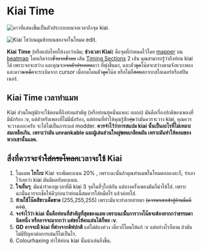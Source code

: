 Kiai Time
====================

![ดาวที่แสดงขึ้นเป็นตัวประกอบบนจอเวลาถึงจุด kiai.](img/Kiai_Time_test.jpg "ดาวที่แสดงขึ้นเป็นตัวประกอบบนจอเวลาถึงจุด kiai.")

![Kiai โชว์บนมุมซ้ายบนของจอในโหมด edit.](img/Kiai_Time_edit.jpg "Kiai โชว์บนมุมซ้ายบนของจอในโหมด edit.")

**Kiai Time** (หรือแปลไทยให้งงกว่าเดิม; **ช่วงเวลา Kiai**) คือจุดที่กำหนดไว้โดย [mapper](/wiki/Glossary) บน [beatmap](/wiki/Beatmaps) โดยเกิดจาก<s>ขั้วบวกขั้วลบ</s> เส้น [Timing Sections](/wiki/Beatmap_Editor/Timing) 2 เส้น คุณสามารถรู้ว่าถึงท่อน kiai ได้ เพราะจอจะสว่าง และคุณจะ<s>เจอตัวประกอบ</s>ดาว ที่พุ่งขึ้นมา, และตัว<s>ดูด</s>โน๊ตจะสว่างตามจังหวะเพลง และดาว<s>นาเม็ก</s>จะระเบิดจาก cursor เมื่อกดโดนตัว<s>ดูด</s>โน๊ต หรือไม่ก็<s>สอบ</s>ตกจากสไลเดอร์หรือสปินเนอร์.

Kiai Time เวลาทำแมพ
-------------------

Kiai ส่วนใหญ่มักจะใช้ตอนที่ถึงท่อนสำตัญ (หรือท่อนฮุคนั่นแหละ ถถถถ) มันคือเรื่องปกติของเพลงที่มีนักร้อง :v, แต่สำหรับเพลงที่ไม่มีนักร้อง, แต่ท่อนที่ทำให้คุณรู้สึก<s>อุ่น</s>ว่ามันควรจะวาง kiai, คุณควรจะวางเถอะครับ จะได้ไม่เป็นภาระแต่ modder. **ควรจำไว้ว่าการสแปม kiai นั้นเป็นอะไรที่ไม่เหมาะสมเหลือเกิน. เพราะว่ามัน unrankable และผู้เล่นส่วนใหญ่<s>ชอบ</s>เกลียดมัน เพราะมันทำให้คอมของพวกเขานั้นแลค.**

สิ่งที่ควรจะจำ<s>ใส่กระโหลก</s>เวลาจะใช้ Kiai
---------------------------------------------

1.  ในแมพ **ไทโกะ** Kiai จะเพิ่มคะแนน 20% , เพราะฉะนั้นถ้าคุณทำแมพในโหมดกลองละก็, จำเอาไว้เลยว่า kiai มันมีผลกับคะแนน.
2.  **ใจเย็นๆ**; มันน่ารำคาญเวลาที่มี kiai 3 จุดในที่ๆใกล้กัน แต่บางครั้งเพลงมันก็น่าให้ใส่. เพราะฉะนั้นควรจะเช็คให้ดีๆก่อนว่าท่อนนี้สมควรใส่หมือไร่ แล้วค่อยใส่.
3.  **ห้ามใช้โน๊ตสีขาวเด็ดขาด** (255,255,255) เพราะมันจะทำลายสายตา <s>(ควรพาเขาเข้าสู่ด้านมืดดีกว่า)</s>.
4.  **จงจำไว้ว่า kiai นั้นคือท่อนที่สำคัญที่สุดของแมพ เพราะฉะนั้่นการวางโน๊ตจะต้องยากกว่าธรรมดานิดหนึ่ง หรืออาจจะมากกว่า แต่ขอให้คนเล่นได้ก็พอ :v**.
5.  **GD อาจจะมี kiai ที่ต่างจากดิฟปกติ** แต่ไม่ต้องห่วง เดี๋ยวก็โดนให้แก้ :v แต่อย่างไรก็ตาม ถ้ามันไม่มีปัญหาต่อการเล่นก็ไม่เป็นไร.
6.  Colourhaxing ทำให้ท่อน kiai นั้นน่าเล่นยิ่งขึ้น.
